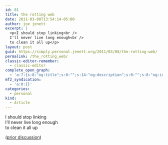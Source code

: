 ```yaml
---
id: 81
title: the rotting web
date: 2011-03-08T13:54:14-05:00
author: joe jenett
excerpt: |
  <p>I should stop linking<br />
  I'll never live long enough<br />
  to clean it all up</p>
layout: post
guid: https://simply.personal.jenett.org/2011/03/08/the-rotting-web/
permalink: /the_rotting_web/
classic-editor-remember:
  - classic-editor
complete_open_graph:
  - 'a:7:{s:8:"og:title";s:0:"";s:14:"og:description";s:0:"";s:8:"og:image";s:0:"";s:7:"og:type";s:0:"";s:12:"twitter:card";s:7:"summary";s:19:"twitter:description";s:0:"";s:15:"twitter:creator";s:0:"";}'
mf2_syndication:
  - 'a:0:{}'
categories:
  - personal
kind:
  - Article
---
```

I should stop linking  
I’ll never live long enough  
to clean it all up

([prior discussion](https://disqus.com/home/discussion/jenettsimplypersonal/jenettsimplypersonal_the_rotting_web/))